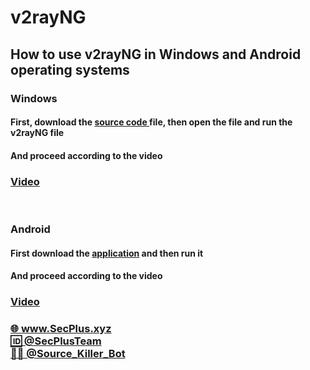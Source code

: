 # v2rayNG
<h2>How to use v2rayNG in Windows and Android operating systems</h2>

<h3>Windows</h3>
<h4>First, download the <a href="https://dl.secplus.xyz/document/Windows/v2rayN-Core.zip" >source code </a> file, then open the file and run the v2rayNG file</h4><h4>And proceed according to the video</h4>

<h3><a href="https://dl.secplus.xyz/video/v2rayNG/Windows/v2rayNG%20Windows.mp4" >Video</a></h3>
<br>

<h3>Android</h3>

<h4>First download the <a href="https://dl.secplus.xyz/document/Android/v2rayNG.apk" >application</a> and then run it</h4><h4>And proceed according to the video</h4>
  
<h3><a href="https://dl.secplus.xyz/video/v2rayNG/Android/v2rayNG%20Android.mp4" >Video</a></h3>


<h3>
  <a href="https://secplus.xyz" >🌐 www.SecPlus.xyz</a><br>
  <a href="https://t.me/SecPlusTeam" >🆔 @SecPlusTeam</a><br>
  <a href="https://t.me/Source_killer_bot" >👨‍💻 @Source_Killer_Bot</a>
</h3>
